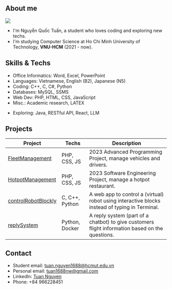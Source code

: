 ## About me 

![](https://github-readme-stats.vercel.app/api?username=tuan2k33&show_icons=true&theme=radical)
- I'm Nguyễn Quốc Tuấn, a student who loves coding and exploring new techs.
- I'm studying Computer Science at Ho Chi Minh University of Technology, **VNU-HCM** (2021 - now).

## Skills & Techs

- Office Informatics: Word, Excel, PowerPoint
- Languages: Vietnamese, English (B2), Japanese (N5)
- Coding: C++, C, C#, Python
- Databases: MySQL, SSMS
- Web Dev: PHP, HTML, CSS, JavaScript
- Misc.: Academic research, LATEX


+ Exploring: Java, RESTful API, React, LLM

## Projects

| Project | Techs | Description |
|--|--|--|
[FleetManagement](https://github.com/tuan2k33/FleetManagement) | PHP, CSS, JS | 2023 Advanced Programming Project, manage vehicles and drivers.
[HotpotManagement](https://github.com/tuan2k33/HotpotManagement) | PHP, CSS, JS | 2023 Software Engineering Project, manage a hotpot restaurant.
[controlRobotBlockly](https://github.com/tuan2k33/controlRobotBlockly) | C, C++, Python | A web app to control a (virtual) robot using interactive blocks instead of typing in Terminal.
[replySystem](https://github.com/tuan2k33/replySystem) | Python, Docker | A reply system (part of a chatbot) to give customers flight information based on the questions.

## Contact
 
- Student email: [tuan.nguyen1688@hcmut.edu.vn](mailto:tuan.nguyen1688@hcmut.edu.vn)
- Personal email: [tuan1688nw@gmail.com](mailto:tuan1688nw@gmail.com) 
- LinkedIn: [Tuan Nguyen](https://www.linkedin.com/in/tuan2k33/)
- Phone: +84 966228451
